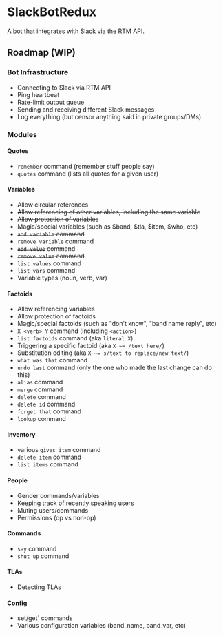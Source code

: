 # SlackBotRedux

A bot that integrates with Slack via the RTM API.

## Roadmap (WIP)
### Bot Infrastructure
- ~~Connecting to Slack via RTM API~~
- Ping heartbeat
- Rate-limit output queue
- ~~Sending and receiving different Slack messages~~
- Log everything (but censor anything said in private groups/DMs)

### Modules
#### Quotes
- `remember` command (remember stuff people say)
- `quotes` command (lists all quotes for a given user)

#### Variables
- ~~Allow circular references~~
- ~~Allow referencing of other variables, including the same variable~~
- ~~Allow protection of variables~~
- Magic/special variables (such as $band, $tla, $item, $who, etc)
- ~~`add variable` command~~
- `remove variable` command
- ~~`add value` command~~
- ~~`remove value` command~~
- `list values` command
- `list vars` command
- Variable types (noun, verb, var)

#### Factoids
- Allow referencing variables
- Allow protection of factoids
- Magic/special factoids (such as "don't know", "band name reply", etc)
- `X <verb> Y` command (including `<action>`)
- `list factoids` command (aka `literal X`)
- Triggering a specific factoid (aka `X ~= /text here/`)
- Substitution editing (aka `X ~= s/text to replace/new text/`)
- `what was that` command
- `undo last` command (only the one who made the last change can do this)
- `alias` command
- `merge` command
- `delete` command
- `delete id` command
- `forget that` command
- `lookup` command

#### Inventory
- various `gives item` command
- `delete item` command
- `list items` command

#### People
- Gender commands/variables
- Keeping track of recently speaking users
- Muting users/commands
- Permissions (op vs non-op)

#### Commands
- `say` command
- `shut up` command

#### TLAs
- Detecting TLAs

#### Config
- set/get` commands
- Various configuration variables (band_name, band_var, etc)
